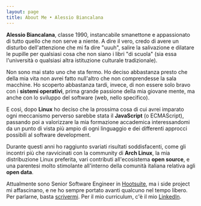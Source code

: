 ```yaml
---
layout: page
title: About Me • Alessio Biancalana
---
```


**Alessio Biancalana**, classe 1990, instancabile smanettone e appassionato di tutto quello che non serve a niente. A dire il vero, credo di avere un disturbo dell'attenzione che mi fa dire "uuuh", salire la salivazione e dilatare le pupille per qualsiasi cosa che non siano i libri "di scuola" (sia essa l'università o qualsiasi altra istituzione culturale tradizionale).

Non sono mai stato uno che sta fermo. Ho deciso abbastanza presto che della mia vita non avrei fatto null'altro che non comprendesse la sala macchine. Ho scoperto abbastanza tardi, invece, di non essere solo bravo con i **sistemi operativi**, prima grande passione della mia giovane mente, ma anche con lo sviluppo del software (web, nello specifico).

E così, dopo **Linux** ho deciso che la prossima cosa di cui avrei imparato ogni meccanismo perverso sarebbe stata il **JavaScript** (o ECMAScript), passando poi a valorizzare la mia formazione accademica interessandomi da un punto di vista più ampio di ogni linguaggio e dei differenti approcci possibili al software development.

Durante questi anni ho raggiunto svariati risultati soddisfacenti, come gli incontri più che ravvicinati con la community di **Arch Linux**, la mia distribuzione Linux preferita, vari contributi all'ecosistema **open source**, e una parentesi molto stimolante all'interno della comunità italiana relativa agli **open data**.

Attualmente sono Senior Software Engineer in [Hootsuite](https://hootsuite.com/), ma i side project mi affascinano, e ne ho sempre portato avanti qualcuno nel tempo libero. Per parlarne, basta [scrivermi](mailto:dottorblaster@gmail.com). Per il mio curriculum, c'è il mio [LinkedIn](https://it.linkedin.com/in/alessiobiancalana).

